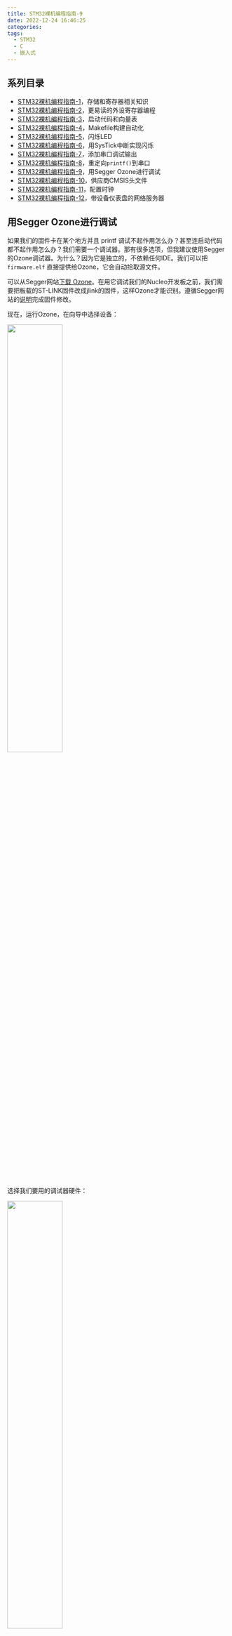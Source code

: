 ```yaml
---
title: STM32裸机编程指南-9
date: 2022-12-24 16:46:25
categories:
tags:
  - STM32
  - C
  - 嵌入式
---
```


## 系列目录

- [STM32裸机编程指南-1](https://blog.boringhex.top/posts/e85105d6cf98/)，存储和寄存器相关知识
- [STM32裸机编程指南-2](https://blog.boringhex.top/posts/2d6f70533e86/)，更易读的外设寄存器编程
- [STM32裸机编程指南-3](https://blog.boringhex.top/posts/4f178872bc60/)，启动代码和向量表
- [STM32裸机编程指南-4](https://blog.boringhex.top/posts/6129cac6e3e1/)，Makefile构建自动化
- [STM32裸机编程指南-5](https://blog.boringhex.top/posts/376703e13f43/)，闪烁LED
- [STM32裸机编程指南-6](https://blog.boringhex.top/posts/5c1c06ee8142/)，用SysTick中断实现闪烁
- [STM32裸机编程指南-7](https://blog.boringhex.top/posts/6522e6e43038/)，添加串口调试输出
- [STM32裸机编程指南-8](https://blog.boringhex.top/posts/6f08b1816879/)，重定向`printf()`到串口
- [STM32裸机编程指南-9](https://blog.boringhex.top/posts/3a22767f6fb6/)，用Segger Ozone进行调试
- [STM32裸机编程指南-10](https://blog.boringhex.top/posts/b3d3e4f82b5a/)，供应商CMSIS头文件
- [STM32裸机编程指南-11](https://blog.boringhex.top/posts/71c6041f93a4/)，配置时钟
- [STM32裸机编程指南-12](https://blog.boringhex.top/posts/b3f8e0112a17/)，带设备仪表盘的网络服务器

## 用Segger Ozone进行调试

如果我们的固件卡在某个地方并且 printf 调试不起作用怎么办？甚至连启动代码都不起作用怎么办？我们需要一个调试器。那有很多选项，但我建议使用Segger的Ozone调试器。为什么？因为它是独立的，不依赖任何IDE。我们可以把 `firmware.elf` 直接提供给Ozone，它会自动拾取源文件。

可以从Segger网站[下载 Ozone](https://www.segger.com/products/development-tools/ozone-j-link-debugger/)。在用它调试我们的Nucleo开发板之前，我们需要把板载的ST-LINK固件改成jlink的固件，这样Ozone才能识别。遵循Segger网站的[说明](https://www.segger.com/products/debug-probes/j-link/models/other-j-links/st-link-on-board/)完成固件修改。

<!-- more -->

现在，运行Ozone，在向导中选择设备：

<img src="/images/ozone1.webp" width="50%" />

选择我们要用的调试器硬件：

<img src="/images/ozone2.webp" width="50%" />

然后选择 `firmware.elf` 固件文件：

<img src="/images/ozone3.webp" width="50%" />

接下来的步骤保持默认，点击“完成”，调试器已经载入（可以看到`mcu.h`源码被拾取）：

<img src="/images/ozone3.webp" width="50%" />

点击左上角的绿色按钮，下载、运行固件，然后会停在这里：

![](/images/ozone5.webp)

现在我们可以单步运行代码，设置断点，以及其它调试工作。有一个地方可以注意，那就是Ozone方便的外设视图：

![](/images/ozone6.webp)

我们可以用它直接检查或设置外设的状态，例如，点亮板子上的绿色LED（PB0）：

1. 先使能GPIOB时钟，找到  Peripherals -> RCC -> AHB1ENR，然后把 GPIOBEN 位设为1：
  <img src="/images/ozone7.webp" width="75%" />

2. 找到 Peripherals -> GPIO -> GPIOB -> MODER，设置 MODER0 为1（输出）：
  <img src="/images/ozone8.webp" width="75%" />

3. 找到 Peripherals -> GPIO -> GPIOB -> ODR，设置 ODR0 为1（高电平）：
  <img src="/images/ozone9.webp" width="75%" />

这样绿色LED就被点亮了。愉快地调试吧！
